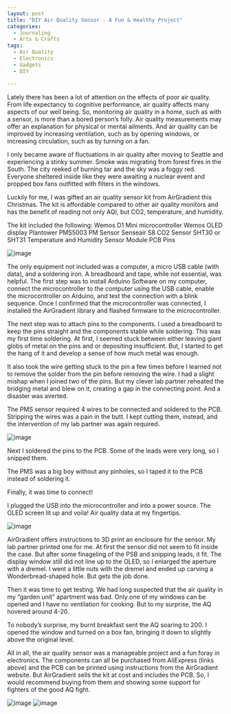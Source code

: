 ```yaml
---
layout: post
title: "DIY Air Quality Sensor - A Fun & Healthy Project"
categories:
  - Journaling
  - Arts & Crafts
tags:
  - Air Quality
  - Electronics
  - Gadgets
  - DIY

---
```


Lately there has been a lot of attention on the effects of poor air quality.  From life expectancy to cognitive performance, air quality affects many aspects of our well being.  So, monitoring air quality in a home, such as with a sensor, is more than a bored person’s folly.  Air quality measurements may offer an explanation for physical or mental ailments.  And air quality can be improved by increasing ventilation, such as by opening windows, or increasing circulation, such as by turning on a fan.

I only became aware of fluctuations in air quality after moving to Seattle and experiencing a stinky summer.  Smoke was migrating from forest fires in the South.  The city reeked of burning tar and the sky was a foggy red.  Everyone sheltered inside like they were awaiting a nuclear event and propped box fans outfitted with filters in the windows.  

Luckily for me, I was gifted an air quality sensor kit from AirGradient this Christmas.  The kit is affordable compared to other air quality monitors and has the benefit of reading not only AQI, but CO2, temperature, and humidity.  

The kit included the following:
Wemos D1 Mini microcontroller
Wemos OLED display 
Plantower PMS5003 PM Sensor 
Senseair S8 CO2 Sensor 
SHT30 or SHT31 Temperature and Humidity Sensor Module 
PCB
Pins

![image](/assets/images/AQSensor5.jpg)

The only equipment not included was a computer, a micro USB cable (with data), and a soldering iron.  A breadboard and tape, while not essential, was helpful.
The first step was to install Arduino Software on my computer, connect the microcontroller to the computer using the USB cable, enable the microcontroller on Arduino, and test the connection with a blink sequence.  Once I confirmed that the microcontroller was connected, I installed the AirGradient library and flashed firmware to the microcontroller. 

The next step was to attach pins to the components.  I used a breadboard to keep the pins straight and the components stable while soldering.
This was my first time soldering.  At first, I seemed stuck between either leaving giant globs of metal on the pins and or depositing insufficient.  But, I started to get the hang of it and develop a sense of how much metal was enough.  

It also took the wire getting stuck to the pin a few times before I learned not to remove the solder from the pin before removing the wire.  I had a slight mishap when I joined two of the pins.  But my clever lab partner reheated the bridging metal and blew on it, creating a gap in the connecting point.  And a disaster was averted.

The PMS sensor required 4 wires to be connected and soldered to the PCB.  Stripping the wires was a pain in the butt.  I kept cutting them, instead, and the intervention of my lab partner was again required. 

![image](/assets/images/AQSensor4.jpg)

Next I soldered the pins to the PCB.  Some of the leads were very long, so I snipped them.

The PMS was a big boy without any pinholes, so I taped it to the PCB instead of soldering it.

Finally, it was time to connect! 

I plugged the USB into the microcontroller and into a power source.  The OLED screen lit up and voila!  Air quality data at my fingertips. 

![image](/assets/images/AQSensor3.jpg)

AirGradient offers instructions to 3D print an enclosure for the sensor.  My lab partner printed one for me.  At first the sensor did not seem to fit inside the case.  But after some finageling of the PSB and snipping leads, it fit.  The display window still did not line up to the OLED, so I enlarged the aperture with a dremel.  I went a little nuts with the dremel and ended up carving a Wonderbread-shaped hole.  But gets the job done.

Then it was time to get testing.  We had long suspected that the air quality in my “garden unit” apartment was bad.  Only one of my windows can be opened and I have no ventilation for cooking.  But to my surprise, the AQ hovered around 4-20. 

To nobody’s surprise, my burnt breakfast sent the AQ soaring to 200.  I opened the window and turned on a box fan, bringing it down to slightly above the original level.

 All in all, the air quality sensor was a manageable project and a fun foray in electronics.  The components can all be purchased from AliExpress (links above) and the PCB can be printed using instructions from the AirGradient website.  But AirGradient sells the kit at cost and includes the PCB.  So, I would recommend buying from them and showing some support for fighters of the good AQ fight.  
 
![image](/assets/images/AQSensor1.jpg) ![image](/assets/images/AQSensor2.jpg)
